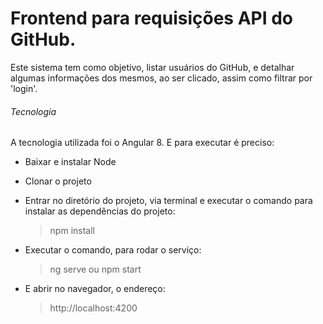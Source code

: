 # Frontend para requisições API do GitHub.

Este sistema tem como objetivo, listar usuários do GitHub, e detalhar algumas informações dos mesmos, ao ser clicado, assim como filtrar por 'login'. 

###### Tecnologia

A tecnologia utilizada foi o Angular 8. E para executar é preciso:

* Baixar e instalar Node
* Clonar o projeto
* Entrar no diretório do projeto, via terminal e executar o comando para instalar as dependências do projeto:
    > npm install

* Executar o comando, para rodar o serviço:
    > ng serve
    ou
    >npm start

* E abrir no navegador, o endereço:
    > http://localhost:4200
